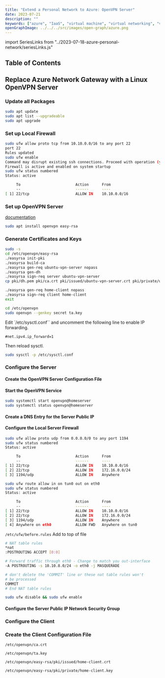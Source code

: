 ```yaml
---
title: "Extend a Personal Network to Azure: OpenVPN Server"
date: 2023-07-21
description: ""
keywords: ["azure", "IaaS", "virtual machine", "virtual networking", "vpn"]
openGraphImage: ../../../src/images/open-graph/azure.png
---
```


import SeriesLinks from "../2023-07-18-azure-personal-network/seriesLinks.js"

<SeriesLinks />

## Table of Contents

## Replace Azure Network Gateway with a Linux OpenVPN Server

### Update all Packages

```bash
sudo apt update
sudo apt list --upgradeable
sudo apt upgrade
```

### Set up Local Firewall

```bash {outputLines: 2-3, 5-6, 8-12}
sudo ufw allow proto tcp from 10.10.0.0/16 to any port 22
port 22
Rules updated
sudo ufw enable
Command may disrupt existing ssh connections. Proceed with operation (y|n)? y
Firewall is active and enabled on system startup
sudo ufw status numbered
Status: active

     To                         Action      From
     --                         ------      ----
[ 1] 22/tcp                     ALLOW IN    10.10.0.0/16
```

### Set up OpenVPN Server

[documentation](https://ubuntu.com/server/docs/service-openvpn)

```bash
sudo apt install openvpn easy-rsa
```

### Generate Certificates and Keys

```bash
sudo -s
cd /etc/openvpn/easy-rsa
./easyrsa init-pki
./easyrsa build-ca
./easyrsa gen-req ubuntu-vpn-server nopass
./easyrsa gen-dh
./easyrsa sign-req server ubuntu-vpn-server
cp pki/dh.pem pki/ca.crt pki/issued/ubuntu-vpn-server.crt pki/private/ubuntu-vpn-server.key /etc/openvpn/

./easyrsa gen-req home-client nopass
./easyrsa sign-req client home-client
exit
```

```bash
cd /etc/openvpn
sudo openvpn --genkey secret ta.key
```

Edit `/etc/sysctl.conf`` and uncomment the following line to enable IP forwarding.

`#net.ipv4.ip_forward=1`

Then reload sysctl.

```bash
sudo sysctl -p /etc/sysctl.conf
```

### Configure the Server

#### Create the OpenVPN Server Configuration File

#### Start the OpenVPN Service

```bash
sudo systemctl start openvpn@homeserver
sudo systemctl status openvpn@homeserver
```

#### Create a DNS Entry for the Server Public IP

#### Configure the Local Server Firewall

```bash {outputLines: 3-9}
sudo ufw allow proto udp from 0.0.0.0/0 to any port 1194
sudo ufw status numbered
Status: active

     To                         Action      From
     --                         ------      ----
[ 1] 22/tcp                     ALLOW IN    10.10.0.0/16
[ 2] 22/tcp                     ALLOW IN    172.16.0.0/24
[ 3] 1194/udp                   ALLOW IN    Anywhere
```

```bash {outputLines: 3-10}
sudo ufw route allow in on tun0 out on eth0
sudo ufw status numbered
Status: active

     To                         Action      From
     --                         ------      ----
[ 1] 22/tcp                     ALLOW IN    10.10.0.0/16
[ 2] 22/tcp                     ALLOW IN    172.16.0.0/24
[ 3] 1194/udp                   ALLOW IN    Anywhere
[ 4] Anywhere on eth0           ALLOW FWD   Anywhere on tun0
```

`/etc/ufw/before.rules` Add to top of file

```sh
# NAT table rules
*nat
:POSTROUTING ACCEPT [0:0]

# Forward traffic through eth0 - Change to match you out-interface
-A POSTROUTING -s 10.10.8.0/24 -o eth0 -j MASQUERADE

# don't delete the 'COMMIT' line or these nat table rules won't
# be processed
COMMIT
# End NAT table rules
```

```bash
sudo ufw disable && sudo ufw enable
```

#### Configure the Server Public IP Network Security Group

### Configure the Client

### Create the Client Configuration File

`/etc/openvpn/ca.crt`

`/etc/openvpn/ta.key`

`/etc/openvpn/easy-rsa/pki/issued/home-client.crt`

`/etc/openvpn/easy-rsa/pki/private/home-client.key`
